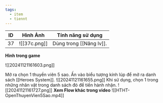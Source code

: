 ```yaml
---
tags:
  - item
  - tiennt
---
```


| ID  | Hình Ảnh     | Tính năng sử dụng       |
| --- | ------------ | ----------------------- |
| 37  | ![[37c.png]] | Dùng trong [[Nâng lv]]. |
**Hình trong game**

![[20241121161603.png]]

Mở ra chọn 1 thuyền viên 5 sao. 
Ấn vào biểu tượng kính lúp để mở ra danh sách [[Heroes System]]. 
![[20241121161655.png]]
Khi sử dụng, chọn 1 trong những nhân vật trong danh sách đó để tiến hành nhận.
![[20241121161727.png]]
**Xem Flow khác trong video**
![[HTHT-OpenThuyenVien5Sao.mp4]]